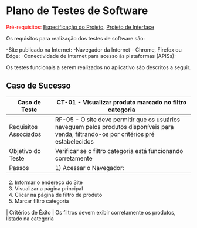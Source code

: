 # Plano de Testes de Software

<span style="color:red">Pré-requisitos: <a href="02-Especificação do Projeto.md"> Especificação do Projeto</a></span>, <a href="03-Projeto de Interface.md"> Projeto de Interface</a>

Os requisitos para realização dos testes de software são:

-Site publicado na Internet:
-Navegador da Internet - Chrome, Firefox ou Edge:
-Conectividade de Internet para acesso às plataformas (APISs):

Os testes funcionais a serem realizados no aplicativo são descritos a seguir.

## Caso de Sucesso

| Caso de Teste          | CT-01 - Visualizar produto marcado no filtro categoria
| ---------------------- | -----------------------------------------------------------------------------------
| Requisitos Associados  | RF-05 - O site deve permitir que os usuários naveguem pelos produtos disponíveis para venda, filtrando-os por critérios pré estabelecidos   
| Objetivo do Teste      | Verificar se o filtro categoria está funcionando corretamente          
| Passos                 | 1) Acessar o Navegador:
2) Informar o endereço do Site
3) Visualizar a página principal
4) Clicar na página de filtro de produto
5) Marcar filtro categoria
  
| Critérios de Êxito     | Os filtros devem exibir corretamente os produtos, listado na categoria
